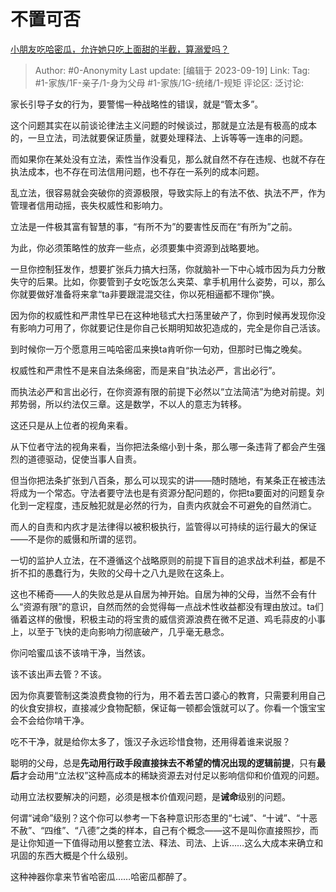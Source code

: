 # 不置可否
[小朋友吃哈密瓜，允许她只吃上面甜的半截，算溺爱吗？](https://www.zhihu.com/question/528565862/answer/3217028046)

> Author: #0-Anonymity
> Last update: [编辑于 2023-09-19]
> Link:
> Tag: #1-家族/1F-亲子/1-身为父母 #1-家族/1G-统绪/1-规矩
> 评论区:
> 泛讨论:

家长引导子女的行为，要警惕一种战略性的错误，就是“管太多”。

这个问题其实在以前谈论律法主义问题的时候谈过，那就是立法是有极高的成本的，一旦立法，司法就要保证质量，就要处理释法、上诉等等一连串的问题。

而如果你在某处没有立法，索性当作没看见，那么就自然不存在违规、也就不存在执法成本，也不存在司法信用问题，也不存在一系列的成本问题。

乱立法，很容易就会突破你的资源极限，导致实际上的有法不依、执法不严，作为管理者信用动摇，丧失权威性和影响力。

立法是一件极其富有智慧的事，“有所不为”的要害性反而在“有所为”之前。

为此，你必须策略性的放弃一些点，必须要集中资源到战略要地。

一旦你控制狂发作，想要扩张兵力搞大扫荡，你就脑补一下中心城市因为兵力分散失守的后果。比如，你要管到子女吃饭怎么夹菜、拿手机用什么姿势，可以，那么你就要做好准备将来拿“ta非要跟混混交往，你以死相逼都不理你”换。

因为你的权威性和严肃性早已在这种地毯式大扫荡里破产了，你到时候再发现你没有影响力可用了，你就要记住是你自己长期明知故犯造成的，完全是你自己活该。

到时候你一万个愿意用三吨哈密瓜来换ta肯听你一句劝，但那时已悔之晚矣。

权威性和严肃性不是来自法条绵密，而是来自“执法必严，言出必行”。

而执法必严和言出必行，在你资源有限的前提下必然以“立法简洁”为绝对前提。刘邦势弱，所以约法仅三章。这是数学，不以人的意志为转移。

这还只是从上位者的视角来看。

从下位者守法的视角来看，当你把法条缩小到十条，那么哪一条违背了都会产生强烈的道德驱动，促使当事人自责。

但当你把法条扩张到八百条，那么可以现实的讲——随时随地，有某条正在被违法将成为一个常态。守法者要守法也是有资源分配问题的，你把ta要面对的问题复杂化到一定程度，违反触犯就是必然的行为，自责内疚就会不可避免的自然消亡。

而人的自责和内疚才是法律得以被积极执行，监管得以可持续的运行最大的保证——不是你的威慑和所谓的惩罚。

一切的监护人立法，在不遵循这个战略原则的前提下盲目的追求战术利益，都是不折不扣的愚蠢行为，失败的父母十之八九是败在这条上。

这也不稀奇——人的失败总是从自居为神开始。自居为神的父母，当然不会有什么“资源有限”的意识，自然而然的会觉得每一点战术性收益都没有理由放过。ta们循着这样的傲慢，积极主动的将宝贵的威信资源浪费在微不足道、鸡毛蒜皮的小事上，以至于飞快的走向影响力彻底破产，几乎毫无悬念。

你问哈蜜瓜该不该啃干净，当然该。

该不该出声去管？不该。

因为你真要管制这类浪费食物的行为，用不着去苦口婆心的教育，只需要利用自己的伙食安排权，直接减少食物配额，保证每一顿都会饿就可以了。你看一个饿宝宝会不会给你啃干净。

吃不干净，就是给你太多了，饿汉子永远珍惜食物，还用得着谁来说服？

聪明的父母，总是**先动用行政手段直接抹去不希望的情况出现的逻辑前提**，只有**最后**才会动用“立法权”这种高成本的稀缺资源去对付足以影响信仰和价值观的问题。

动用立法权要解决的问题，必须是根本价值观问题，是**诫命**级别的问题。

何谓“诫命”级别？这个你可以参考一下各种意识形态里的“七诫”、“十诫”、“十恶不赦”、“四维”、“八德”之类的样本，自己有个概念——这不是叫你直接照抄，而是让你知道一下值得动用以整套立法、释法、司法、上诉……这么大成本来确立和巩固的东西大概是个什么级别。

这种神器你拿来节省哈密瓜……哈密瓜都醉了。
